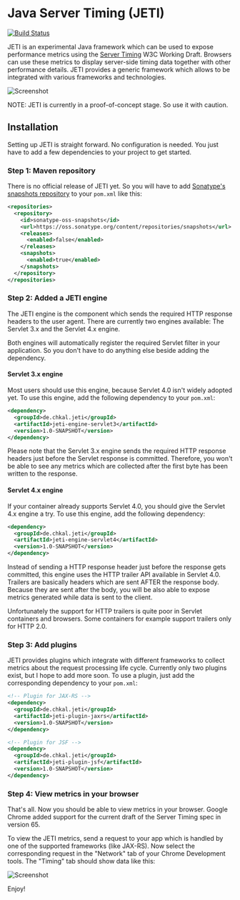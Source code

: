# Java Server Timing (JETI)
[![Build Status](https://travis-ci.org/chkal/jeti.svg?branch=master)](https://travis-ci.org/chkal/jeti)

JETI is an experimental Java framework which can be used to expose performance metrics using the
[Server Timing](https://www.w3.org/TR/server-timing/) W3C Working Draft. Browsers can use these 
metrics to display server-side timing data together with other performance details. JETI provides a generic framework which allows
to be integrated with various frameworks and technologies.

![Screenshot](https://i.imgur.com/fpJTA3f.png)

NOTE: JETI is currently in a proof-of-concept stage. So use it with caution.

## Installation

Setting up JETI is straight forward. No configuration is needed. You just have to
add a few dependencies to your project to get started.

### Step 1: Maven repository

There is no official release of JETI yet. So you will have to add
[Sonatype's snapshots repository](https://oss.sonatype.org/content/repositories/snapshots/) 
to your `pom.xml` like this:

```xml
<repositories>
  <repository>
    <id>sonatype-oss-snapshots</id>
    <url>https://oss.sonatype.org/content/repositories/snapshots</url>
    <releases>
      <enabled>false</enabled>
    </releases>
    <snapshots>
      <enabled>true</enabled>
    </snapshots>
  </repository>
</repositories>
```

### Step 2: Added a JETI engine

The JETI engine is the component which sends the required HTTP response headers to the user agent.
There are currently two engines available: The Servlet 3.x and the Servlet 4.x engine.

Both engines will automatically register the required Servlet filter in your application. 
So you don't have to do anything else beside adding the dependency.

#### Servlet 3.x engine

Most users should use this engine, because Servlet 4.0 isn't widely adopted yet.
To use this engine, add the following dependency to your `pom.xml`:

```xml
<dependency>
  <groupId>de.chkal.jeti</groupId>
  <artifactId>jeti-engine-servlet3</artifactId>
  <version>1.0-SNAPSHOT</version>
</dependency>
```

Please note that the Servlet 3.x engine sends the required HTTP response headers just before the
Servlet response is committed. Therefore, you won't be able to see any metrics which are collected
after the first byte has been written to the response.

#### Servlet 4.x engine

If your container already supports Servlet 4.0, you should give the Servlet 4.x engine a try. 
To use this engine, add the following dependency:

```xml
<dependency>
  <groupId>de.chkal.jeti</groupId>
  <artifactId>jeti-engine-servlet4</artifactId>
  <version>1.0-SNAPSHOT</version>
</dependency>
```

Instead of sending a HTTP response header just before the response gets committed, this engine uses the 
HTTP trailer API available in Servlet 4.0. Trailers are basically headers which are sent AFTER the 
response body. Because they are sent after the body, you will be also able to expose metrics generated
while data is sent to the client.

Unfortunately the support for HTTP trailers is quite poor in Servlet containers and browsers. Some
containers for example support trailers only for HTTP 2.0.

### Step 3: Add plugins

JETI provides plugins which integrate with different frameworks to collect metrics about the request
processing life cycle. Currently only two plugins exist, but I hope to add more soon. To use a plugin, 
just add the corresponding dependency to your `pom.xml`:

```xml
<!-- Plugin for JAX-RS -->
<dependency>
  <groupId>de.chkal.jeti</groupId>
  <artifactId>jeti-plugin-jaxrs</artifactId>
  <version>1.0-SNAPSHOT</version>
</dependency>

<!-- Plugin for JSF -->
<dependency>
  <groupId>de.chkal.jeti</groupId>
  <artifactId>jeti-plugin-jsf</artifactId>
  <version>1.0-SNAPSHOT</version>
</dependency>
```

### Step 4: View metrics in your browser

That's all. Now you should be able to view metrics in your browser. Google Chrome added support for the 
current draft of the Server Timing spec in version 65.

To view the JETI metrics, send a request to your app which is handled by one of the supported 
frameworks (like JAX-RS). Now select the corresponding request in the "Network" tab of your Chrome
Development tools. The "Timing" tab should show data like this:

![Screenshot](https://i.imgur.com/fpJTA3f.png)

Enjoy!

